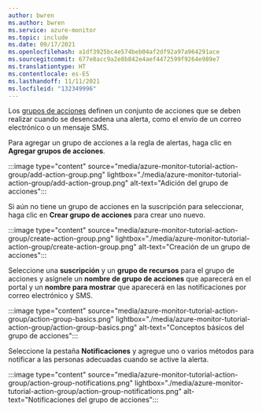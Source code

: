 ```yaml
---
author: bwren
ms.author: bwren
ms.service: azure-monitor
ms.topic: include
ms.date: 09/17/2021
ms.openlocfilehash: a1df3925bc4e574beb04af2df92a97a964291ace
ms.sourcegitcommit: 677e8acc9a2e8b842e4aef4472599f9264e989e7
ms.translationtype: HT
ms.contentlocale: es-ES
ms.lasthandoff: 11/11/2021
ms.locfileid: "132349996"
---
```

Los [grupos de acciones](../articles/azure-monitor/alerts/action-groups.md) definen un conjunto de acciones que se deben realizar cuando se desencadena una alerta, como el envío de un correo electrónico o un mensaje SMS.

Para agregar un grupo de acciones a la regla de alertas, haga clic en **Agregar grupos de acciones**.

:::image type="content" source="media/azure-monitor-tutorial-action-group/add-action-group.png" lightbox="./media/azure-monitor-tutorial-action-group/add-action-group.png" alt-text="Adición del grupo de acciones":::


Si aún no tiene un grupo de acciones en la suscripción para seleccionar, haga clic en **Crear grupo de acciones** para crear uno nuevo.

:::image type="content" source="media/azure-monitor-tutorial-action-group/create-action-group.png" lightbox="./media/azure-monitor-tutorial-action-group/create-action-group.png" alt-text="Creación de un grupo de acciones":::

Seleccione una **suscripción** y un **grupo de recursos** para el grupo de acciones y asígnele un **nombre de grupo de acciones** que aparecerá en el portal y un **nombre para mostrar** que aparecerá en las notificaciones por correo electrónico y SMS.

:::image type="content" source="media/azure-monitor-tutorial-action-group/action-group-basics.png" lightbox="./media/azure-monitor-tutorial-action-group/action-group-basics.png" alt-text="Conceptos básicos del grupo de acciones":::

Seleccione la pestaña **Notificaciones** y agregue uno o varios métodos para notificar a las personas adecuadas cuando se active la alerta.

:::image type="content" source="media/azure-monitor-tutorial-action-group/action-group-notifications.png" lightbox="./media/azure-monitor-tutorial-action-group/action-group-notifications.png" alt-text="Notificaciones del grupo de acciones":::
